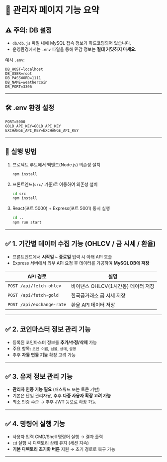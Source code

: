 # 💼 관리자 페이지 기능 요약

## ⚠️ 주의: DB 설정

- `db/db.js` 파일 내에 MySQL 접속 정보가 하드코딩되어 있습니다.
- 운영환경에서는 `.env` 파일을 통해 민감 정보는 **절대 커밋하지 마세요**.

예시 `.env`:
```env
DB_HOST=localhost
DB_USER=root
DB_PASSWORD=1111
DB_NAME=weathercoin
DB_PORT=3306
```

---

## 🛠️ .env 환경 설정

```env
PORT=5000
GOLD_API_KEY=GOLD_API_KEY
EXCHANGE_API_KEY=EXCHANGE_API_KEY
```

---

## 🚀 실행 방법

1. 프로젝트 루트에서 백엔드(Node.js) 의존성 설치

   ```bash
   npm install
   ```

2. 프론트엔드(`src/` 기준)로 이동하여 의존성 설치

   ```bash
   cd src
   npm install
   ```

3. React(포트 5000) + Express(포트 5001) 동시 실행

   ```bash
   cd ..
   npm run start
   ```

---

## ✅ 1. 기간별 데이터 수집 기능 (OHLCV / 금 시세 / 환율)

- 프론트엔드에서 **시작일 ~ 종료일** 입력 시 아래 API 호출
- Express 서버에서 외부 API 요청 후 데이터를 가공하여 **MySQL DB에 저장**

| API 경로                        | 설명                              |
|----------------------------------|-------------------------------------|
| `POST /api/fetch-ohlcv`         | 바이낸스 OHLCV(1시간봉) 데이터 저장 |
| `POST /api/fetch-gold`          | 한국금거래소 금 시세 저장          |
| `POST /api/exchange-rate`       | 환율 API 데이터 저장               |

---

## ✅ 2. 코인마스터 정보 관리 기능

- 등록된 코인마스터 정보를 **추가/수정/삭제** 가능
- 주요 항목: `코인 이름`, `심볼`, `상태`, `설명`
- 추후 **자동 연동 기능** 확장 고려 가능

---

## ✅ 3. 유저 정보 관리 기능

- **관리자 인증 기능 필요** (패스워드 또는 토큰 기반)
- 기본은 단일 관리자용, 추후 **다중 사용자 확장 고려 가능**
- 최소 인증 수준 → 추후 JWT 등으로 확장 가능

---
## ✅ 4. 명령어 실행 기능

- 사용자 입력 CMD/Shell 명령어 실행 → 결과 출력
- `cd` 실행 시 디렉토리 상태 유지 (세션 지속)
- **기본 디렉토리 초기화 버튼** 지원 → 초기 경로로 복구 가능

---